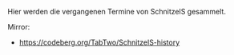 Hier werden die vergangenen Termine von SchnitzelS gesammelt.


Mirror:
- https://codeberg.org/TabTwo/SchnitzelS-history
